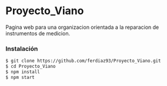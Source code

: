 # Proyecto_Viano
Pagina web para una organizacion orientada a la reparacion de instrumentos de medicion.

### Instalación

```sh
$ git clone https://github.com/ferdiaz93/Proyecto_Viano.git 
$ cd Proyecto_Viano
$ npm install
$ npm start